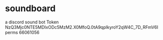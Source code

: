 # soundboard
a discord sound bot
Token NzQ3Mjc0NTE5MDIxODc5MzM2.X0MfoQ.0tA9qpIkyroY2qW4C_7D_RFmV6I
perms 66061056
